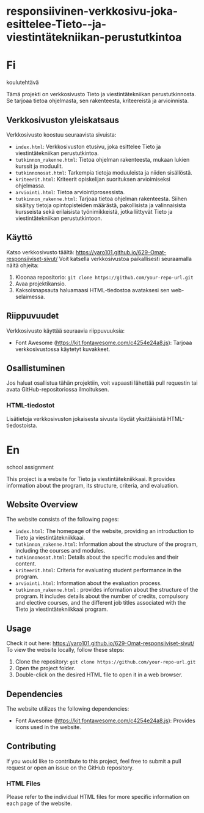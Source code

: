 # responsiivinen-verkkosivu-joka-esittelee-Tieto--ja-viestintätekniikan-perustutkintoa

# Fi
koulutehtävä


Tämä projekti on verkkosivusto Tieto ja viestintätekniikan perustutkinnosta. Se tarjoaa tietoa ohjelmasta, sen rakenteesta, kriteereistä ja arvioinnista.

## Verkkosivuston yleiskatsaus

Verkkosivusto koostuu seuraavista sivuista:

- `index.html`: Verkkosivuston etusivu, joka esittelee Tieto ja viestintätekniikan perustutkintoa.
- `tutkinnon_rakenne.html`: Tietoa ohjelman rakenteesta, mukaan lukien kurssit ja moduulit.
- `tutkinnonosat.html`: Tarkempia tietoja moduuleista ja niiden sisällöstä.
- `kriteerit.html`: Kriteerit opiskelijan suorituksen arvioimiseksi ohjelmassa.
- `arviointi.html`: Tietoa arviointiprosessista.
- `tutkinnon_rakenne.html`: Tarjoaa tietoa ohjelman rakenteesta. Siihen sisältyy tietoja opintopisteiden määrästä, pakollisista ja valinnaisista kursseista sekä erilaisista työnimikkeistä, jotka liittyvät Tieto ja viestintätekniikan perustutkintoon.

## Käyttö

Katso verkkosivusto täältä: https://yaro101.github.io/629-Omat-responsiiviset-sivut/
Voit katsella verkkosivustoa paikallisesti seuraamalla näitä ohjeita:

1. Kloonaa repositorio: `git clone https://github.com/your-repo-url.git`
2. Avaa projektikansio.
3. Kaksoisnapsauta haluamaasi HTML-tiedostoa avataksesi sen web-selaimessa.

## Riippuvuudet

Verkkosivusto käyttää seuraavia riippuvuuksia:

- Font Awesome (https://kit.fontawesome.com/c4254e24a8.js): Tarjoaa verkkosivustossa käytetyt kuvakkeet.

## Osallistuminen

Jos haluat osallistua tähän projektiin, voit vapaasti lähettää pull requestin tai avata GitHub-repositoriossa ilmoituksen.

### HTML-tiedostot

Lisätietoja verkkosivuston jokaisesta sivusta löydät yksittäisistä HTML-tiedostoista.


# En
school assignment


This project is a website for Tieto ja viestintätekniikkaai. It provides information about the program, its structure, criteria, and evaluation.

## Website Overview

The website consists of the following pages:

- `index.html`: The homepage of the website, providing an introduction to Tieto ja viestintätekniikkaai.
- `tutkinnon_rakenne.html`: Information about the structure of the program, including the courses and modules.
- `tutkinnonosat.html`: Details about the specific modules and their content.
- `kriteerit.html`: Criteria for evaluating student performance in the program.
- `arviointi.html`: Information about the evaluation process.
- `tutkinnon_rakenne.html` : provides information about the structure of the program. It includes details about the number of credits, compulsory and elective courses, and the different job titles associated with the Tieto ja viestintätekniikkaai program.

## Usage

Check it out here: https://yaro101.github.io/629-Omat-responsiiviset-sivut/
To view the website locally, follow these steps:

1. Clone the repository: `git clone https://github.com/your-repo-url.git`
2. Open the project folder.
3. Double-click on the desired HTML file to open it in a web browser.

## Dependencies

The website utilizes the following dependencies:

- Font Awesome (https://kit.fontawesome.com/c4254e24a8.js): Provides icons used in the website.

## Contributing

If you would like to contribute to this project, feel free to submit a pull request or open an issue on the GitHub repository.

### HTML Files

Please refer to the individual HTML files for more specific information on each page of the website.
